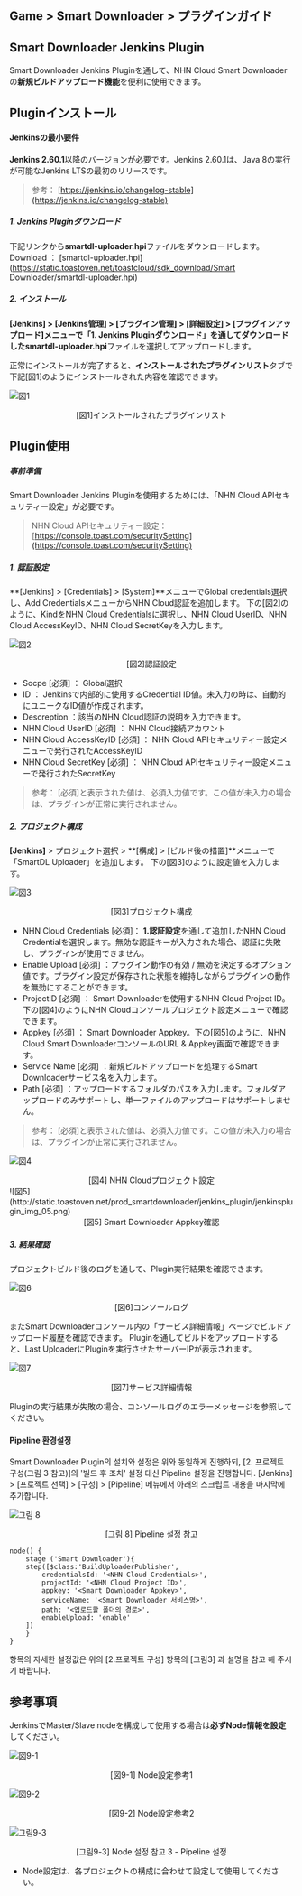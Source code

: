 ## Game > Smart Downloader > プラグインガイド

## Smart Downloader Jenkins Plugin
Smart Downloader Jenkins Pluginを通して、NHN Cloud Smart Downloaderの**新規ビルドアップロード機能**を便利に使用できます。

## Pluginインストール

#### Jenkinsの最小要件

**Jenkins 2.60.1**以降のバージョンが必要です。Jenkins 2.60.1は、Java 8の実行が可能なJenkins LTSの最初のリリースです。
> 参考： [https://jenkins.io/changelog-stable](https://jenkins.io/changelog-stable)

##### 1. Jenkins Pluginダウンロード
下記リンクから**smartdl-uploader.hpi**ファイルをダウンロードします。
Download ： [smartdl-uploader.hpi](https://static.toastoven.net/toastcloud/sdk_download/Smart Downloader/smartdl-uploader.hpi)

##### 2. インストール
**[Jenkins] > [Jenkins管理] > [プラグイン管理] > [詳細設定] > [プラグインアップロード]**メニューで「1. Jenkins Pluginダウンロード」を通してダウンロードした**smartdl-uploader.hpi**ファイルを選択してアップロードします。

正常にインストールが完了すると、**インストールされたプラグインリスト**タブで下記[図1]のようにインストールされた内容を確認できます。

![図1](http://static.toastoven.net/prod_smartdownloader/jenkins_plugin/jenkinsplugin_img_01.png)
<center>[図1]インストールされたプラグインリスト</center>

## Plugin使用

##### 事前準備
Smart Downloader Jenkins Pluginを使用するためには、「NHN Cloud APIセキュリティー設定」が必要です。
> NHN Cloud APIセキュリティー設定： [https://console.toast.com/securitySetting](https://console.toast.com/securitySetting)


##### 1. 認証設定

**[Jenkins] > [Credentials] > [System]**メニューでGlobal credentials選択し、Add CredentialsメニューからNHN Cloud認証を追加します。
下の[図2]のように、KindをNHN Cloud Credentialsに選択し、NHN Cloud UserID、NHN Cloud AccessKeyID、NHN Cloud SecretKeyを入力します。

![図2](http://static.toastoven.net/prod_smartdownloader/jenkins_plugin/jenkinsplugin_img_02.png)
<center>[図2]認証設定</center>

* Socpe [必須] ： Global選択
* ID ： Jenkinsで内部的に使用するCredential ID値。未入力の時は、自動的にユニークなID値が作成されます。
* Descreption ：該当のNHN Cloud認証の説明を入力できます。
* NHN Cloud UserID [必須] ： NHN Cloud接続アカウント
* NHN Cloud AccessKeyID [必須] ： NHN Cloud APIセキュリティー設定メニューで発行されたAccessKeyID
* NHN Cloud SecretKey [必須] ： NHN Cloud APIセキュリティー設定メニューで発行されたSecretKey

> 参考： [必須]と表示された値は、必須入力値です。この値が未入力の場合は、プラグインが正常に実行されません。


##### 2. プロジェクト構成
**[Jenkins]** > プロジェクト選択 > **[構成] > [ビルド後の措置]**メニューで「SmartDL Uploader」を追加します。
下の[図3]のように設定値を入力します。

![図3](http://static.toastoven.net/prod_smartdownloader/jenkins_plugin/jenkinsplugin_img_03.png)
<center>[図3]プロジェクト構成</center>

* NHN Cloud Credentials [必須]： <b>1.認証設定</b>を通して追加したNHN Cloud Credentialを選択します。無効な認証キーが入力された場合、認証に失敗し、プラグインが使用できません。
* Enable Upload [必須] ：プラグイン動作の有効 / 無効を決定するオプション値です。プラグイン設定が保存された状態を維持しながらプラグインの動作を無効にすることができます。
* ProjectID [必須] ： Smart Downloaderを使用するNHN Cloud Project ID。下の[図4]のようにNHN Cloudコンソールプロジェクト設定メニューで確認できます。
* Appkey [必須] ： Smart Downloader Appkey。下の[図5]のように、NHN Cloud Smart DownloaderコンソールのURL & Appkey画面で確認できます。
* Service Name [必須] ：新規ビルドアップロードを処理するSmart Downloaderサービス名を入力します。
* Path [必須]  ：アップロードするフォルダのパスを入力します。フォルダアップロードのみサポートし、単一ファイルのアップロードはサポートしません。

> 参考： [必須]と表示された値は、必須入力値です。この値が未入力の場合は、プラグインが正常に実行されません。


![図4](http://static.toastoven.net/prod_smartdownloader/jenkins_plugin/jenkinsplugin_img_04.png)
<center>[図4] NHN Cloudプロジェクト設定</center>
![図5](http://static.toastoven.net/prod_smartdownloader/jenkins_plugin/jenkinsplugin_img_05.png)
<center>[図5] Smart Downloader Appkey確認</center>


##### 3. 結果確認
プロジェクトビルド後のログを通して、Plugin実行結果を確認できます。

![図6](http://static.toastoven.net/prod_smartdownloader/jenkins_plugin/jenkinsplugin_img_06.png)
<center>[図6]コンソールログ</center>

またSmart Downloaderコンソール内の「サービス詳細情報」ページでビルドアップロード履歴を確認できます。
Pluginを通してビルドをアップロードすると、Last UploaderにPluginを実行させたサーバーIPが表示されます。

![図7](http://static.toastoven.net/prod_smartdownloader/jenkins_plugin/jenkinsplugin_img_07.png)
<center>[図7]サービス詳細情報</center>

Pluginの実行結果が失敗の場合、コンソールログのエラーメッセージを参照してください。

#### Pipeline 환경설정
Smart Downloader Plugin의 설치와 설정은 위와 동일하게 진행하되, [2. 프로젝트 구성(그림 3 참고)]의 '빌드 후 조치' 설정 대신 Pipeline 설정을 진행합니다.
[Jenkins] > [프로젝트 선택] > [구성] > [Pipeline] 메뉴에서 아래의 스크립트 내용을 마지막에 추가합니다.

![그림 8](http://static.toastoven.net/prod_smartdownloader/jenkins_plugin/jenkinsplugin_img_08_1_pipeline.png)
<center>[그림 8] Pipeline 설정 참고</center>

```shell
node() {
    stage ('Smart Downloader'){
    step([$class:'BuildUploaderPublisher',
        credentialsId: '<NHN Cloud Credentials>',
        projectId: '<NHN Cloud Project ID>',
        appkey: '<Smart Downloader Appkey>',
        serviceName: '<Smart Downloader 서비스명>',
        path: '<업로드할 폴더의 경로>',
        enableUpload: 'enable'
    ])
    }
}
```

항목의 자세한 설정값은 위의 [2.프로젝트 구성] 항목의 [그림3] 과 설명을 참고 해 주시기 바랍니다.

## 参考事項
JenkinsでMaster/Slave nodeを構成して使用する場合は**必ずNode情報を設定**してください。

![図9-1](http://static.toastoven.net/prod_smartdownloader/jenkins_plugin/jenkinsplugin_img_09_1.png)
<center>[図9-1] Node設定参考1 </center>

![図9-2](http://static.toastoven.net/prod_smartdownloader/jenkins_plugin/jenkinsplugin_img_09_2.png)
<center>[図9-2] Node設定参考2 </center>

![그림9-3](http://static.toastoven.net/prod_smartdownloader/jenkins_plugin/jenkinsplugin_img_09_3.png)
<center>[그림9-3] Node 설정 참고 3 - Pipeline 설정 </center>

* Node設定は、各プロジェクトの構成に合わせて設定して使用してください。
